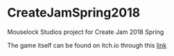# CreateJamSpring2018
Mouselock Studios project for Create Jam 2018 Spring

The game itself can be found on itch.io through this [link](https://mouselock-studio.itch.io/pig-pen-pushout)
